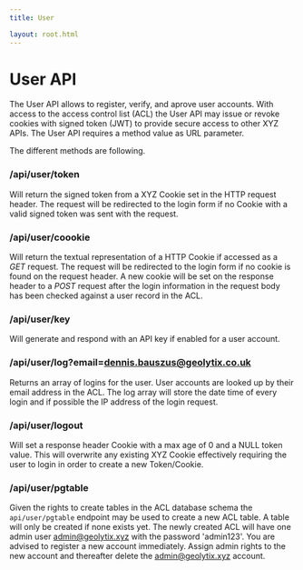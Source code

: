 ```yaml
---
title: User

layout: root.html
---
```


# User API

The User API allows to register, verify, and aprove user accounts. With access to the access control list (ACL) the User API may issue or revoke cookies with signed token (JWT) to provide secure access to other XYZ APIs. The User API requires a method value as URL parameter.

The different methods are following.

### /api/user/token

Will return the signed token from a XYZ Cookie set in the HTTP request header. The request will be redirected to the login form if no Cookie with a valid signed token was sent with the request.

### /api/user/coookie

Will return the textual representation of a HTTP Cookie if accessed as a *GET* request. The request will be redirected to the login form if no cookie is found on the request header. A new cookie will be set on the response header to a *POST* request after the login information in the request body has been checked against a user record in the ACL.

### /api/user/key

Will generate and respond with an API key if enabled for a user account.

### /api/user/log?email=dennis.bauszus@geolytix.co.uk

Returns an array of logins for the user. User accounts are looked up by their email address in the ACL. The log array will store the date time of every login and if possible the IP address of the login request.

### /api/user/logout

Will set a response header Cookie with a max age of 0 and a NULL token value. This will overwrite any existing XYZ Cookie effectively requiring the user to login in order to create a new Token/Cookie.

### /api/user/pgtable

Given the rights to create tables in the ACL database schema the `api/user/pgtable` endpoint may be used to create a new ACL table. A table will only be created if none exists yet. The newly created ACL will have one admin user admin@geolytix.xyz with the password 'admin123'. You are advised to register a new account immediately. Assign admin rights to the new account and thereafter delete the admin@geolytix.xyz account.